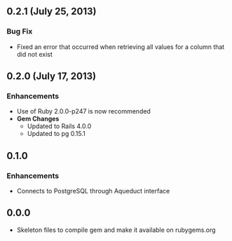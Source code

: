 ## 0.2.1 (July 25, 2013)

### Bug Fix
- Fixed an error that occurred when retrieving all values for a column that did not exist

## 0.2.0 (July 17, 2013)

### Enhancements
- Use of Ruby 2.0.0-p247 is now recommended
- **Gem Changes**
  - Updated to Rails 4.0.0
  - Updated to pg 0.15.1

## 0.1.0

### Enhancements
- Connects to PostgreSQL through Aqueduct interface

## 0.0.0

- Skeleton files to compile gem and make it available on rubygems.org
